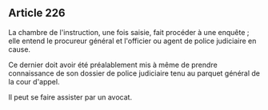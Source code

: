 Article 226
----
La chambre de l'instruction, une fois saisie, fait procéder à une enquête ; elle
entend le procureur général et l'officier ou agent de police judiciaire en
cause.

Ce dernier doit avoir été préalablement mis à même de prendre connaissance de
son dossier de police judiciaire tenu au parquet général de la cour d'appel.

Il peut se faire assister par un avocat.
